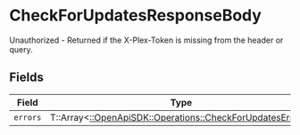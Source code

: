 # CheckForUpdatesResponseBody

Unauthorized - Returned if the X-Plex-Token is missing from the header or query.


## Fields

| Field                                                                                                         | Type                                                                                                          | Required                                                                                                      | Description                                                                                                   |
| ------------------------------------------------------------------------------------------------------------- | ------------------------------------------------------------------------------------------------------------- | ------------------------------------------------------------------------------------------------------------- | ------------------------------------------------------------------------------------------------------------- |
| `errors`                                                                                                      | T::Array<[::OpenApiSDK::Operations::CheckForUpdatesErrors](../../models/operations/checkforupdateserrors.md)> | :heavy_minus_sign:                                                                                            | N/A                                                                                                           |
